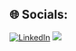 
## 🌐 Socials:
[![LinkedIn](https://img.shields.io/badge/LinkedIn-%230077B5.svg?logo=linkedin&logoColor=white)](https://linkedin.com/in/quan-tran-le-hai-730127126) 
![](https://github-readme-streak-stats.herokuapp.com/?user=tranlehaiquan&theme=dark&hide_border=false)<br/>
